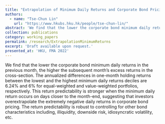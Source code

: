 ```yaml
---
title: "Extrapolation of Minimum Daily Returns and Corporate Bond Pricing"
authors:
  - name: "Tse-Chun Lin"
    url: "https://www.hkubs.hku.hk/people/tse-chun-lin/"
abstract: 'We find that the lower the corporate bond minimum daily returns in the previous month, the higher the subsequent month’s excess returns in the cross-section. The annualized differences in one-month holding returns between the lowest and the highest minimum daily returns deciles are 6.24% and 6% for equal-weighted and value-weighted portfolios, respectively. This return predictability is stronger when the minimum daily return occurs on days closer to the month-end, suggesting that investors overextrapolate the extremely negative daily returns in corporate bond pricing. The return predictability is robust to controlling for other bond characteristics including, illiquidity, downside risk, idiosyncratic volatility, etc.'
collection: publications
category: working_papers
permalink: /research/ExtrapolationMinimumReturns
excerpt: 'Draft available upon request.'
presented_at: 'HKU, FMA 2022'
---
```


We find that the lower the corporate bond minimum daily returns in the previous month, the higher the subsequent month’s excess returns in the cross-section. The annualized differences in one-month holding returns between the lowest and the highest minimum daily returns deciles are 6.24% and 6% for equal-weighted and value-weighted portfolios, respectively. This return predictability is stronger when the minimum daily return occurs on days closer to the month-end, suggesting that investors overextrapolate the extremely negative daily returns in corporate bond pricing. The return predictability is robust to controlling for other bond characteristics including, illiquidity, downside risk, idiosyncratic volatility, etc.
